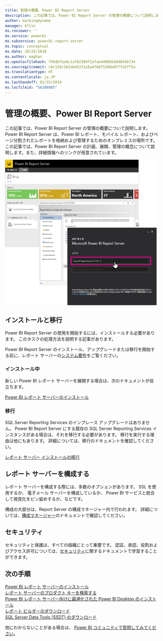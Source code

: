 ```yaml
---
title: 管理の概要、Power BI Report Server
description: この記事では、Power BI Report Server の管理の概要について説明します。Power BI Report Server は、Power BI レポート、モバイル レポート、およびページ分割されたレポートを格納および管理するためのオンプレミスの場所です。
author: markingmyname
manager: kfile
ms.reviewer: ''
ms.service: powerbi
ms.subservice: powerbi-report-server
ms.topic: conceptual
ms.date: 10/24/2018
ms.author: maghan
ms.openlocfilehash: 745db7ea9c1a702389f2afae4408024ddb54b734
ms.sourcegitcommit: c8c126c1b2ab4527a16a4fb8f5208e0f7fa5ff5a
ms.translationtype: HT
ms.contentlocale: ja-JP
ms.lasthandoff: 01/15/2019
ms.locfileid: "54288085"
---
```

# <a name="admin-overview-power-bi-report-server"></a>管理の概要、Power BI Report Server
この記事では、Power BI Report Server の管理の概要について説明します。Power BI Report Server は、Power BI レポート、モバイル レポート、およびページ分割されたレポートを格納および管理するためのオンプレミスの場所です。 この記事では、Power BI Report Server の計画、展開、管理の概念について説明します。また、詳細情報へのリンクが用意されています。

![](media/admin-handbook-overview/admin-handbook.png)



## <a name="installing-and-migration"></a>インストールと移行
Power BI Report Server の使用を開始するには、インストールする必要があります。 このタスクの処理方法を説明する記事があります。

Power BI Report Server のインストール、アップグレードまたは移行を開始する前に、レポート サーバーの[システム要件](system-requirements.md)をご覧ください。

### <a name="installing"></a>インストール中
新しい Power BI レポート サーバーを展開する場合は、次のドキュメントが役立ちます。 

[Power BI レポート サーバーのインストール](install-report-server.md)

### <a name="migration"></a>移行
SQL Server Reporting Services のインプレース アップグレードはありません。 Power BI Report Server にする既存の SQL Server Reporting Services インスタンスがある場合は、それを移行する必要があります。 移行を実行する理由は他にもあります。 詳細については、移行のドキュメントを確認してください。

[レポート サーバー インストールの移行](migrate-report-server.md)

## <a name="configuring-your-report-server"></a>レポート サーバーを構成する
レポート サーバーを構成する際には、多数のオプションがあります。 SSL を使用するか、 電子メール サーバーを構成しているか、 Power BI サービスと統合して視覚化をピン留めするか、などです。

構成の大部分は、Report Server の構成マネージャー内で行われます。 詳細については、[構成マネージャー](https://docs.microsoft.com/sql/reporting-services/install-windows/reporting-services-configuration-manager-native-mode)のドキュメントで確認してください。

## <a name="security"></a>セキュリティ
セキュリティと保護は、すべての組織にとって重要です。 認証、承認、役割およびアクセス許可については、[セキュリティ](https://docs.microsoft.com/sql/reporting-services/security/reporting-services-security-and-protection)に関するドキュメントで学習することができます。

## <a name="next-steps"></a>次の手順
[Power BI レポート サーバーのインストール](install-report-server.md)  
[レポート サーバーのプロダクト キーを検索する](find-product-key.md)  
[Power BI レポート サーバー向けに最適化された Power BI Desktop のインストール](install-powerbi-desktop.md)  
[レポート ビルダーのダウンロード](https://www.microsoft.com/download/details.aspx?id=53613)  
[SQL Server Data Tools (SSDT) のダウンロード](http://go.microsoft.com/fwlink/?LinkID=616714)

他にわからないことがある場合は、 [Power BI コミュニティで質問してみてください](https://community.powerbi.com/)。

